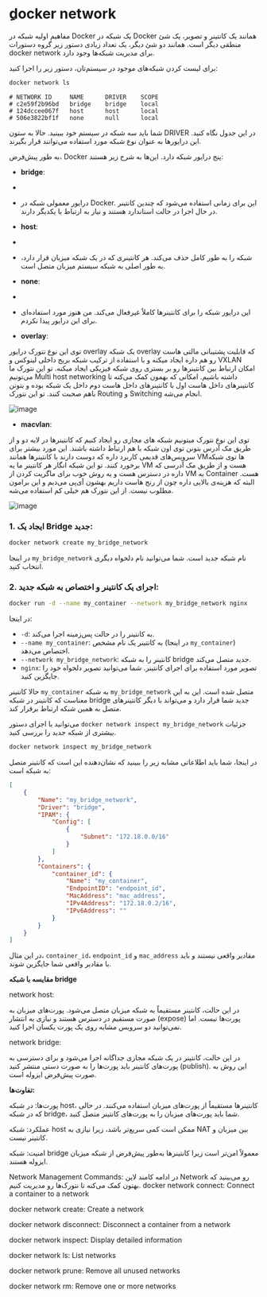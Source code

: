 # ِdocker network

مفاهیم اولیه شبکه در Docker
یک شبکه در Docker همانند یک کانتینر و تصویر، یک شئ منطقی دیگر است. همانند دو شئ دیگر، یک تعداد زیادی دستور زیر گروه دستورات docker network برای مدیریت شبکه‌ها وجود دارد.

برای لیست کردن شبکه‌های موجود در سیستم‌تان، دستور زیر را اجرا کنید:

```bash
docker network ls
```

```
# NETWORK ID     NAME      DRIVER    SCOPE
# c2e59f2b96bd   bridge    bridge    local
# 124dccee067f   host      host      local
# 506e3822bf1f   none      null      local
```

شما باید سه شبکه در سیستم خود ببینید. حالا به ستون DRIVER در این جدول نگاه کنید. این درایورها به عنوان نوع شبکه مورد استفاده می‌توانند قرار بگیرند.

به طور پیش‌فرض، Docker پنج درایور شبکه دارد. این‌ها به شرح زیر هستند:

- **bridge**:
-
-   درایور معمولی شبکه در Docker. این برای زمانی استفاده می‌شود که چندین کانتینر در حال اجرا در حالت استاندارد هستند و نیاز به ارتباط با یکدیگر دارند.
  
- **host**:
-
- شبکه را به طور کامل حذف می‌کند. هر کانتینری که در یک شبکه میزبان قرار دارد، به طور اصلی به شبکه سیستم میزبان متصل است.

- **none**:
-
- این درایور شبکه را برای کانتینرها کاملاً غیرفعال می‌کند. من هنوز مورد استفاده‌ای برای این درایور پیدا نکردم.

- **overlay**:


توی این نوع نتورک درایور overlay یک شبکه overlay که قابلیت پشتیبانی مالتی هاست رو هم داره ایجاد میکنه و با استفاده از ترکیب شبکه بریج داخلی لینوکس و VXLAN امکان ارتباط بین کانتینرها رو بر بستری روی شبکه فیزیکی ایجاد میکنه. تو این نتورک ما می‌تونیم Multi host networking داشته باشیم. امکانی که بهمون کمک می‌کنه تا کانتینرهای داخل هاست اول با کانتینرهای داخل هاست دوم داخل یک شبکه بوده و بتونن باهم صحبت کنند. تو این نتورک Routing و Switching انجام می‌شه.


![image](https://github.com/user-attachments/assets/025cca53-b315-4838-8763-c6e03e40e0a0)



- **macvlan**:

توی این نوع نتورک میتونیم شبکه های مجازی رو ایجاد کنیم که کانتینرها در لایه دو و از طریق مک آدرس بتونن توی اون شبکه با هم ارتباط داشته باشند. این مورد بیشتر برای سرویس‌های قدیمی کاربرد داره که دوست دارند با کانتینرها همانند VM‌ها توی شبکه برخورد کنند. تو این شبکه انگار هر کانتینر ما یه VM هست و از طریق مک آدرسی که داره در دسترس هست و یه روش خوب برای ماگریت کردن از VM به Container هست. البته که هزینه‌ی بالایی داره چون از رنج هاست داریم بهشون آی‌پی می‌دیم و این برامون مطلوب نیست. از این نتورک هم خیلی کم استفاده می‌شه.


![image](https://github.com/user-attachments/assets/4095805a-3ef2-40ba-9380-909a56a15cac)



### 1. ایجاد یک Bridge جدید:

```bash
docker network create my_bridge_network
```

در اینجا `my_bridge_network` نام شبکه جدید است. شما می‌توانید نام دلخواه دیگری انتخاب کنید.

### 2. اجرای یک کانتینر و اختصاص به شبکه جدید:

```bash
docker run -d --name my_container --network my_bridge_network nginx
```

در اینجا:

- `-d`: به کانتینر را در حالت پس‌زمینه اجرا می‌کند.
- `--name my_container`: به کانتینر یک نام مشخص (در اینجا `my_container`) اختصاص می‌دهد.
- `--network my_bridge_network`: کانتینر را به شبکه bridge جدید متصل می‌کند.
- `nginx`: تصویر مورد استفاده برای اجرای کانتینر. شما می‌توانید تصویر دلخواه خود را جایگزین کنید.

حالا کانتینر `my_container` به شبکه `my_bridge_network` متصل شده است. این به این معناست که کانتینر در شبکه bridge جدید شما قرار دارد و می‌تواند با دیگر کانتینرهای متصل به همین شبکه ارتباط برقرار کند.

می‌توانید با اجرای دستور `docker network inspect my_bridge_network` جزئیات بیشتری از شبکه جدید را بررسی کنید.

```bash
docker network inspect my_bridge_network
```

در اینجا، شما باید اطلاعاتی مشابه زیر را ببینید که نشان‌دهنده این است که کانتینر متصل به شبکه است:

```json
[
    {
        "Name": "my_bridge_network",
        "Driver": "bridge",
        "IPAM": {
            "Config": [
                {
                    "Subnet": "172.18.0.0/16"
                }
            ]
        },
        "Containers": {
            "container_id": {
                "Name": "my_container",
                "EndpointID": "endpoint_id",
                "MacAddress": "mac_address",
                "IPv4Address": "172.18.0.2/16",
                "IPv6Address": ""
            }
        }
    }
]
```

در این مثال، `container_id`، `endpoint_id` و `mac_address` مقادیر واقعی نیستند و باید با مقادیر واقعی شما جایگزین شوند.


 **مقایسه با شبکه bridge**


network host: 
    
در این حالت، کانتینر مستقیماً به شبکه میزبان متصل می‌شود. پورت‌های میزبان به صورت مستقیم در دسترس هستند و نیازی به انتشار (expose) پورت‌ها نیست. اما نمی‌توانید دو سرویس مشابه روی یک پورت یکسان اجرا کنید.
    
network bridge: 
    
در این حالت، کانتینر در یک شبکه مجازی جداگانه اجرا می‌شود و برای دسترسی به پورت‌های کانتینر باید پورت‌ها را به صورت دستی منتشر کنید (publish). این روش به صورت پیش‌فرض ایزوله است.
    

**تفاوت‌ها:**

پورت‌ها: در شبکه host، کانتینرها مستقیماً از پورت‌های میزبان استفاده می‌کنند. در حالی که در شبکه bridge، شما باید پورت‌های میزبان را به پورت‌های کانتینر متصل کنید.
    
عملکرد: شبکه host ممکن است کمی سریع‌تر باشد، زیرا نیازی به NAT بین میزبان و کانتینر نیست.
    
امنیت: شبکه bridge معمولاً امن‌تر است زیرا کانتینرها به‌طور پیش‌فرض از شبکه میزبان ایزوله هستند.



Network Management Commands:
در ادامه کامند لاین Network رو می‌بینید که بهتون کمک می‌کنه تا نتورک‌ها رو مدیریت کنیم.
docker network connect: Connect a container to a network

docker network create: Create a network

docker network disconnect: Disconnect a container from a network

docker network inspect: Display detailed information

docker network ls: List networks

docker network prune: Remove all unused networks

docker network rm: Remove one or more networks
